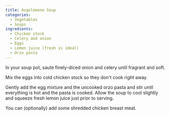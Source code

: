 ```yaml
---
title: Avgolemono Soup
categories:
  - Vegetables
  - Soups
ingredients:
  - Chicken stock
  - Celery and onion
  - Eggs
  - Lemon juice (fresh is ideal)
  - Orzo pasta
---
```


In your soup pot, saute finely-diced onion and celery until fragrant and soft.

Mix the eggs into cold chicken stock so they don't cook right away.

Gently add the egg mixture and the uncooked orzo pasta and stir until everything is hot and the pasta is cooked. Allow the soup to cool slightly and squeeze fresh lemon juice just prior to serving.

You can (optionally) add some shredded chicken breast meat.
